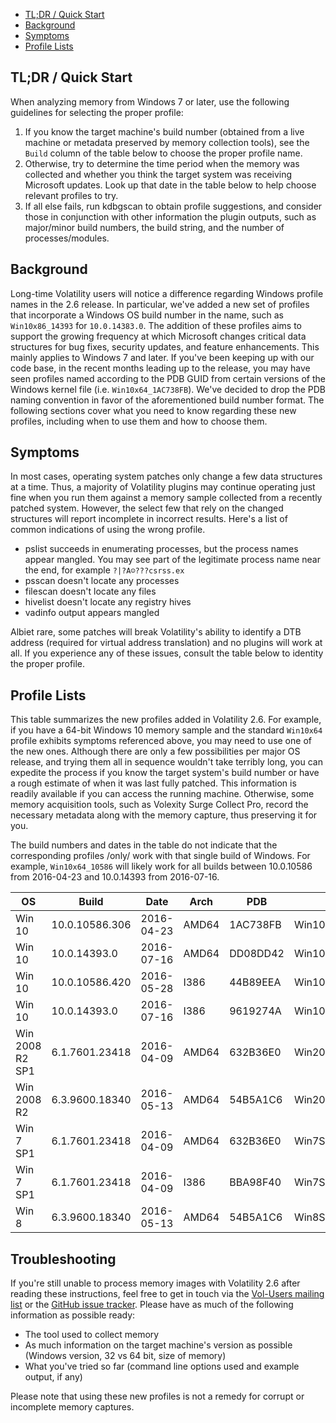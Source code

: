 - [TL;DR / Quick Start](2.6-Win-Profiles#tldr)
- [Background](2.6-Win-Profiles#background)
- [Symptoms](2.6-Win-Profiles#symptops)
- [Profile Lists](2.6-Win-Profiles#profile-lists)

## TL;DR / Quick Start 

When analyzing memory from Windows 7 or later, use the following guidelines for selecting the proper profile:

1. If you know the target machine's build number (obtained from a live machine or metadata preserved by memory collection tools), see the `Build` column of the table below to choose the proper profile name.
2. Otherwise, try to determine the time period when the memory was collected and whether you think the target system was receiving Microsoft updates. Look up that date in the table below to help choose relevant profiles to try.
3. If all else fails, run kdbgscan to obtain profile suggestions, and consider those in conjunction with other information the plugin outputs, such as major/minor build numbers, the build string, and the number of processes/modules. 

## Background 

Long-time Volatility users will notice a difference regarding Windows profile names in the 2.6 release. In particular, we've added a new set of profiles that incorporate a Windows OS build number in the name, such as `Win10x86_14393` for `10.0.14383.0`. The addition of these profiles aims to support the growing frequency at which Microsoft changes critical data structures for bug fixes, security updates, and feature enhancements. This mainly applies to Windows 7 and later. If you've been keeping up with our code base, in the recent months leading up to the release, you may have seen profiles named according to the PDB GUID from certain versions of the Windows kernel file (i.e. `Win10x64_1AC738FB`). We've decided to drop the PDB naming convention in favor of the aforementioned build number format. The following sections cover what you need to know regarding these new profiles, including when to use them and how to choose them. 

## Symptoms

In most cases, operating system patches only change a few data structures at a time. Thus, a majority of Volatility plugins may continue operating just fine when you run them against a memory sample collected from a recently patched system. However, the select few that rely on the changed structures will report incomplete in incorrect results. Here's a list of common indications of using the wrong profile.

* pslist succeeds in enumerating processes, but the process names appear mangled. You may see part of the legitimate process name near the end, for example `?|?A☺???csrss.ex` 
* psscan doesn't locate any processes
* filescan doesn't locate any files
* hivelist doesn't locate any registry hives
* vadinfo output appears mangled

Albiet rare, some patches will break Volatility's ability to identify a DTB address (required for virtual address translation) and no plugins will work at all. If you experience any of these issues, consult the table below to identity the proper profile. 

## Profile Lists

This table summarizes the new profiles added in Volatility 2.6. For example, if you have a 64-bit Windows 10 memory sample and the standard `Win10x64` profile exhibits symptoms referenced above, you may need to use one of the new ones. Although there are only a few possibilities per major OS release, and trying them all in sequence wouldn't take terribly long, you can expedite the process if you know the target system's build number or have a rough estimate of when it was last fully patched. This information is readily available if you can access the running machine. Otherwise, some memory acquisition tools, such as Volexity Surge Collect Pro, record the necessary metadata along with the memory capture, thus preserving it for you.

The build numbers and dates in the table do not indicate that the corresponding profiles /only/ work with that single build of Windows. For example, `Win10x64_10586` will likely work for all builds between 10.0.10586 from 2016-04-23 and 10.0.14393 from 2016-07-16.

| OS | Build | Date | Arch | PDB | Profile | 
|----|-------|------|------|--------------|---------------|
| Win 10 | 10.0.10586.306 | 2016-04-23 | AMD64 | 1AC738FB | Win10x64_10586 |
| Win 10 | 10.0.14393.0 | 2016-07-16 | AMD64 | DD08DD42 | Win10x64_14393 |
| Win 10 | 10.0.10586.420 | 2016-05-28 | I386 | 44B89EEA | Win10x86_10586 |
| Win 10 | 10.0.14393.0 | 2016-07-16 | I386 | 9619274A | Win10x86_14393 | 
| Win 2008 R2 SP1 | 6.1.7601.23418 | 2016-04-09 | AMD64 | 632B36E0 | Win2008R2SP1x64_23418 |
| Win 2008 R2 | 6.3.9600.18340 | 2016-05-13 | AMD64 | 54B5A1C6 | Win2012R2x64_18340 |
| Win 7 SP1 | 6.1.7601.23418 | 2016-04-09 | AMD64 | 632B36E0 | Win7SP1x64_23418 |
| Win 7 SP1 | 6.1.7601.23418 | 2016-04-09 | I386 | BBA98F40 | Win7SP1x86_23418 |
| Win 8 | 6.3.9600.18340 | 2016-05-13 | AMD64 | 54B5A1C6 | Win8SP1x64_18340 |

## Troubleshooting

If you're still unable to process memory images with Volatility 2.6 after reading these instructions, feel free to get in touch via the [Vol-Users mailing list](http://lists.volatilesystems.com/mailman/listinfo/vol-users) or the [GitHub issue tracker](https://github.com/volatilityfoundation/volatility/issues). Please have as much of the following information as possible ready:

* The tool used to collect memory 
* As much information on the target machine's version as possible (Windows version, 32 vs 64 bit, size of memory) 
* What you've tried so far (command line options used and example output, if any) 

Please note that using these new profiles is not a remedy for corrupt or incomplete memory captures. 